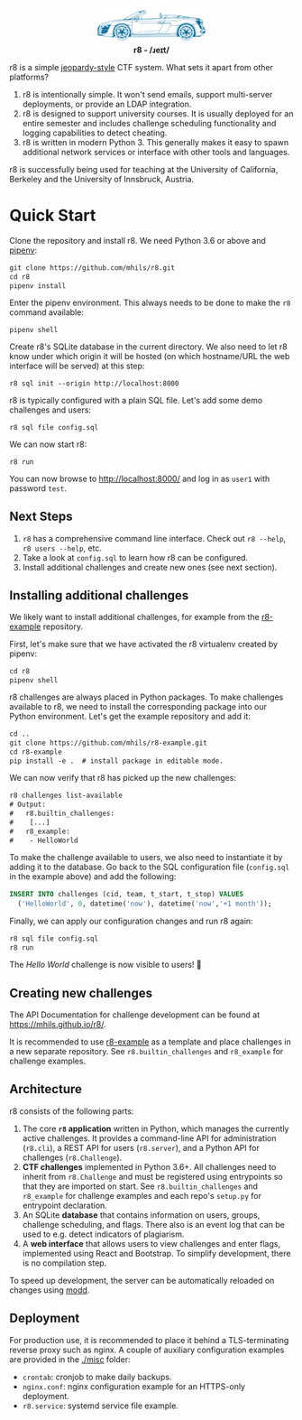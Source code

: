 <p align="center">
<img src="misc/logo.svg" width=200 />
<br>
<strong>r8 - /ɹeɪt/</strong>
</p>

r8 is a simple [jeopardy-style](https://ctftime.org/ctf-wtf/) CTF system. What sets it apart from other platforms?

1. r8 is intentionally simple. It won't send emails, support multi-server deployments, 
or provide an LDAP integration.
2. r8 is designed to support university courses. It is usually deployed for an entire semester and
includes challenge scheduling functionality and logging capabilities to detect cheating.
3. r8 is written in modern Python 3. This generally makes it easy to spawn additional network 
services or interface with other tools and languages.

r8 is successfully being used for teaching at the University of California, Berkeley and the University of Innsbruck, Austria.

# Quick Start

Clone the repository and install r8. We need Python 3.6 or above and [pipenv](https://docs.pipenv.org/):

```shell
git clone https://github.com/mhils/r8.git
cd r8
pipenv install
```

Enter the pipenv environment. 
This always needs to be done to make the `r8` command available:

```shell
pipenv shell
```

Create r8's SQLite database in the current directory. 
We also need to let r8 know under which origin it will be hosted (on which hostname/URL the web interface will be served) at this step:

```shell
r8 sql init --origin http://localhost:8000
```

r8 is typically configured with a plain SQL file. Let's add some demo challenges and users:

```shell
r8 sql file config.sql
```

We can now start r8:

```shell
r8 run
```

You can now browse to <http://localhost:8000/> and log in as `user1` with password `test`.

## Next Steps

 1. `r8` has a comprehensive command line interface. Check out `r8 --help`, `r8 users --help`, etc.
 2. Take a look at `config.sql` to learn how r8 can be configured.
 3. Install additional challenges and create new ones (see next section).

## Installing additional challenges

We likely want to install additional challenges, for example from the [r8-example](https://github.com/mhils/r8-example) repository.

First, let's make sure that we have activated the r8 virtualenv created by pipenv:

```shell
cd r8
pipenv shell
```


r8 challenges are always placed in Python packages. To make challenges available to r8, 
we need to install the corresponding package into our Python environment. Let's get the example
repository and add it:

```shell
cd ..
git clone https://github.com/mhils/r8-example.git
cd r8-example
pip install -e .  # install package in editable mode.
```

We can now verify that r8 has picked up the new challenges:

```shell
r8 challenges list-available
# Output:
#   r8.builtin_challenges:
#    [...]
#   r8_example:
#    - HelloWorld
```

To make the challenge available to users, we also need to instantiate it by adding it to the database. 
Go back to the SQL configuration file (`config.sql` in the example above) and add the following:
```sql
INSERT INTO challenges (cid, team, t_start, t_stop) VALUES
  ('HelloWorld', 0, datetime('now'), datetime('now','+1 month'));
```

Finally, we can apply our configuration changes and run r8 again:
```shell
r8 sql file config.sql
r8 run
```

The *Hello World* challenge is now visible to users! 🎉

## Creating new challenges

The API Documentation for challenge development can be found at https://mhils.github.io/r8/.

It is recommended to use [r8-example](https://github.com/mhils/r8-example) as a template
and place challenges in a new separate repository. See `r8.builtin_challenges` and `r8_example` 
for challenge examples.

## Architecture

r8 consists of the following parts:
  1. The core **`r8` application** written in Python, which manages the currently active challenges. 
     It provides a command-line API for administration (`r8.cli`), a REST API for users (`r8.server`), 
     and a Python API for challenges (`r8.Challenge`).
  2. **CTF challenges** implemented in Python 3.6+. All challenges need to inherit from `r8.Challenge` 
     and must be registered using entrypoints so that they are imported on start. 
     See `r8.builtin_challenges` and `r8_example` for challenge examples and each repo's `setup.py` for entrypoint declaration.
  3. An SQLite **database** that contains information on users, groups, challenge scheduling, and flags.
     There also is an event log that can be used to e.g. detect indicators of plagiarism.
  4. A **web interface** that allows users to view challenges and enter flags, implemented using React and Bootstrap.
     To simplify development, there is no compilation step.

To speed up development, the server can be automatically reloaded on changes using [modd](https://github.com/cortesi/modd).

## Deployment

For production use, it is recommended to place it behind a TLS-terminating reverse 
proxy such as nginx. A couple of auxiliary configuration examples are provided in the [./misc](./misc) folder:

 - `crontab`: cronjob to make daily backups.
 - `nginx.conf`: nginx configuration example for an HTTPS-only deployment.
 - `r8.service`: systemd service file example.
